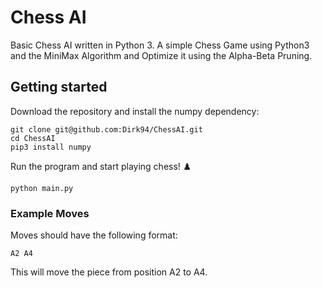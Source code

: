 # Chess AI
Basic Chess AI written in Python 3. 
A simple Chess Game using Python3 and the MiniMax Algorithm and Optimize it using the Alpha-Beta Pruning.

## Getting started
Download the repository and install the numpy dependency:
```
git clone git@github.com:Dirk94/ChessAI.git
cd ChessAI
pip3 install numpy
```

Run the program and start playing chess! ♟️
```
python main.py
```

### Example Moves
Moves should have the following format:
```
A2 A4
```
This will move the piece from position A2 to A4.


